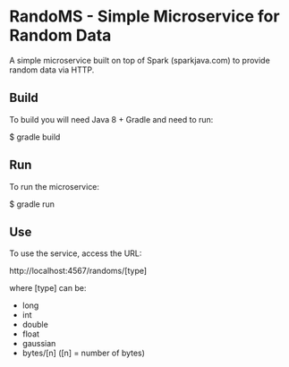 RandoMS - Simple Microservice for Random Data
=============================================

A simple microservice built on top of Spark (sparkjava.com) to provide random
data via HTTP.

Build
-----
To build you will need Java 8 + Gradle and need to run: 

$ gradle build

Run
---
To run the microservice:

$ gradle run

Use
---
To use the service, access the URL:

http://localhost:4567/randoms/[type]

where [type] can be:

* long
* int
* double
* float
* gaussian
* bytes/[n] ([n] = number of bytes)

